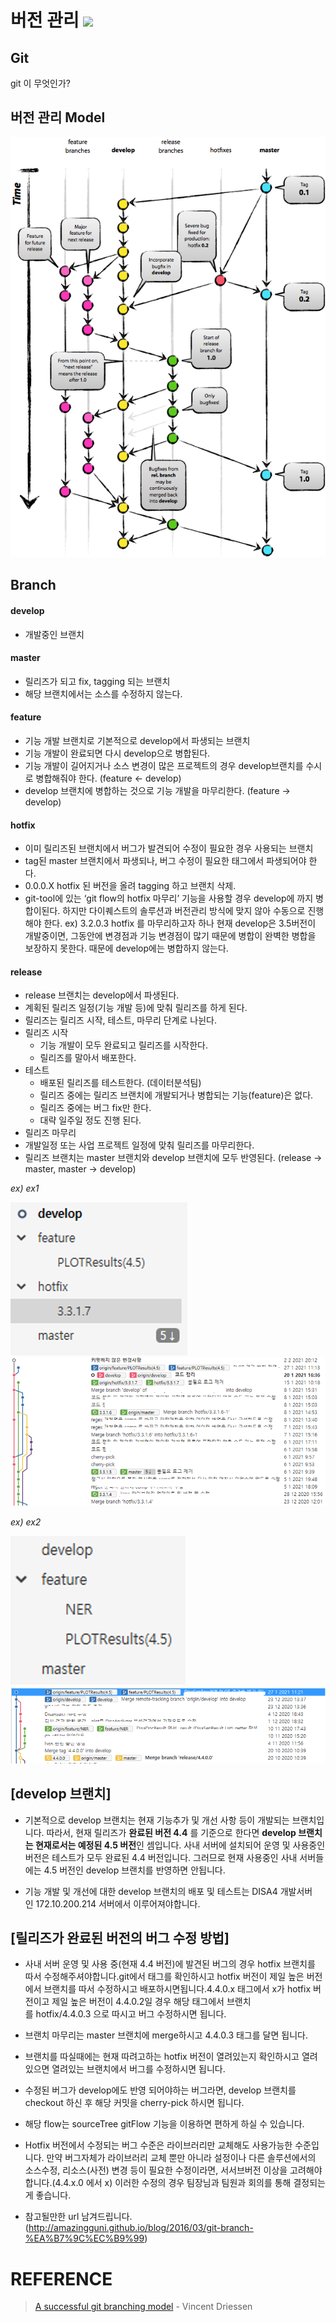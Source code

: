 # 버전 관리 <img src="https://img.shields.io/badge/Git-F05032?style=flat-square&logo=Git&logoColor=white"/></a>

## Git
git 이 무엇인가?
## 버전 관리 Model

![git_flow](../img/git-branching-model.png)

## Branch

#### **develop**
- 개발중인 브랜치

#### **master**
- 릴리즈가 되고 fix, tagging 되는 브랜치
- 해당 브랜치에서는 소스를 수정하지 않는다.

#### **feature**
- 기능 개발 브랜치로 기본적으로 develop에서 파생되는 브랜치
- 기능 개발이 완료되면 다시 develop으로 병합된다.
- 기능 개발이 길어지거나 소스 변경이 많은 프로젝트의 경우 develop브랜치를 수시로 병합해줘야 한다. (feature <- develop)
- develop 브랜치에 병합하는 것으로 기능 개발을 마무리한다. (feature -> develop)

#### **hotfix**
- 이미 릴리즈된 브랜치에서 버그가 발견되어 수정이 필요한 경우 사용되는 브랜치
- tag된 master 브랜치에서 파생되나, 버그 수정이 필요한 태그에서 파생되어야 한다.
- 0.0.0.X hotfix 된 버전을 올려 tagging 하고 브랜치 삭제.
- git-tool에 있는 ‘git flow의 hotfix 마무리’ 기능을 사용할 경우 develop에 까지 병합이된다. 하지만 다이퀘스트의 솔루션과 버전관리 방식에 맞지 않아 수동으로 진행해야 한다. ex) 3.2.0.3 hotfix 를 마무리하고자 하나 현재 develop은 3.5버전이 개발중이면, 그동안에 변경점과 기능 변경점이 많기 때문에 병합이 완벽한 병합을 보장하지 못한다. 때문에 develop에는 병합하지 않는다.

#### **release**
- release 브랜치는 develop에서 파생된다.
- 계획된 릴리즈 일정(기능 개발 등)에 맞춰 릴리즈를 하게 된다.
- 릴리즈는 릴리즈 시작, 테스트, 마무리 단계로 나뉜다.
- 릴리즈 시작
  - 기능 개발이 모두 완료되고 릴리즈를 시작한다.
  - 릴리즈를 말아서 배포한다.
- 테스트
  - 배포된 릴리즈를 테스트한다. (데이터분석팀)
  - 릴리즈 중에는 릴리즈 브랜치에 개발되거나 병합되는 기능(feature)은 없다.
  - 릴리즈 중에는 버그 fix만 한다.
  - 대략 일주일 정도 진행 된다.
- 릴리즈 마무리
- 개발일정 또는 사업 프로젝트 일정에 맞춰 릴리즈를 마무리한다.
- 릴리즈 브랜치는 master 브랜치와 develop 브랜치에 모두 반영된다. (release -> master, master -> develop)


*ex) ex1*

![](../img/그림1-1.png)
![](../img/그림1.png)

*ex) ex2*
 
![](../img/그림2-1.png)
![](../img/그림2.png)



## **[develop 브랜치]**

- 기본적으로 develop 브랜치는 현재 기능추가 및 개선 사항 등이 개발되는 브랜치입니다. 따라서, 현재 릴리즈가 **완료된 버전 4.4** 를 기준으로 한다면 **develop 브랜치는 현재로서는 예정된 4.5 버전**인 셈입니다. 사내 서버에 설치되어 운영 및 사용중인 버전은 테스트가 모두 완료된 4.4 버전입니다. 그러므로 현재 사용중인 사내 서버들에는 4.5 버전인 develop 브랜치를 반영하면 안됩니다.
  
- 기능 개발 및 개선에 대한 develop 브랜치의 배포 및 테스트는 DISA4 개발서버인 172.10.200.214 서버에서 이루어져야합니다.
  

## **[릴리즈가 완료된 버전의 버그 수정 방법]**
- 사내 서버 운영 및 사용 중(현재 4.4 버전)에 발견된 버그의 경우 hotfix 브랜치를 따서 수정해주셔야합니다.git에서 태그를 확인하시고 hotfix 버전이 제일 높은 버전에서 브랜치를 따서 수정하시고 배포하시면됩니다.4.4.0.x 태그에서 x가 hotfix 버전이고 제일 높은 버전이 4.4.0.2일 경우 해당 태그에서 브랜치를 hotfix/4.4.0.3 으로 따시고 버그 수정하시면 됩니다.

- 브랜치 마무리는 master 브랜치에 merge하시고 4.4.0.3 태그를 달면 됩니다.

- 브랜치를 따실때에는 현재 따려고하는 hotfix 버전이 열려있는지 확인하시고 열려있으면 열려있는 브랜치에서 버그를 수정하시면 됩니다.

- 수정된 버그가 develop에도 반영 되어야하는 버그라면, develop 브랜치를 checkout 하신 후 해당 커밋을 cherry-pick 하시면 됩니다.

- 해당 flow는 sourceTree gitFlow 기능을 이용하면 편하게 하실 수 있습니다.
 
- Hotfix 버전에서 수정되는 버그 수준은 라이브러리만 교체해도 사용가능한 수준입니다. 만약 버그자체가 라이브러리 교체 뿐만 아니라 설정이나 다른 솔루션에서의 소스수정, 리소스(사전) 변경 등이 필요한 수정이라면, 서서브버전 이상을 고려해야합니다.(4.4.x.0 에서 x) 이러한 수정의 경우 팀장님과 팀원과 회의를 통해 결정되는게 좋습니다.

- 참고될만한 url 남겨드립니다. (http://amazingguni.github.io/blog/2016/03/git-branch-%EA%B7%9C%EC%B9%99)

# REFERENCE
> [A successful git branching model](http://dogfeet.github.io/articles/2011/a-successful-git-branching-model.html) - Vincent Driessen